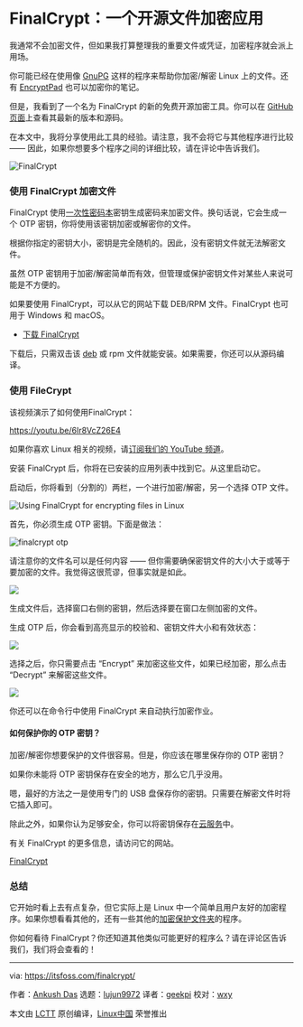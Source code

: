 [#]: collector: (lujun9972)
[#]: translator: (geekpi)
[#]: reviewer: (wxy)
[#]: publisher: ( )
[#]: url: ( )
[#]: subject: (FinalCrypt – An Open Source File Encryption Application)
[#]: via: (https://itsfoss.com/finalcrypt/)
[#]: author: (Ankush Das https://itsfoss.com/author/ankush/)

FinalCrypt：一个开源文件加密应用
======

我通常不会加密文件，但如果我打算整理我的重要文件或凭证，加密程序就会派上用场。

你可能已经在使用像 [GnuPG][1] 这样的程序来帮助你加密/解密 Linux 上的文件。还有 [EncryptPad][2] 也可以加密你的笔记。

但是，我看到了一个名为 FinalCrypt 的新的免费开源加密工具。你可以在 [GitHub 页面][3]上查看其最新的版本和源码。

在本文中，我将分享使用此工具的经验。请注意，我不会将它与其他程序进行比较 —— 因此，如果你想要多个程序之间的详细比较，请在评论中告诉我们。

![FinalCrypt][4]

### 使用 FinalCrypt 加密文件

FinalCrypt 使用[一次性密码本][5]密钥生成密码来加密文件。换句话说，它会生成一个 OTP 密钥，你将使用该密钥加密或解密你的文件。

根据你指定的密钥大小，密钥是完全随机的。因此，没有密钥文件就无法解密文件。

虽然 OTP 密钥用于加密/解密简单而有效，但管理或保护密钥文件对某些人来说可能是不方便的。

如果要使用 FinalCrypt，可以从它的网站下载 DEB/RPM 文件。FinalCrypt 也可用于 Windows 和 macOS。

- [下载 FinalCrypt](https://sites.google.com/site/ronuitholland/home/finalcrypt)

下载后，只需双击该 [deb][6] 或 rpm 文件就能安装。如果需要，你还可以从源码编译。

### 使用 FileCrypt

该视频演示了如何使用FinalCrypt：

<https://youtu.be/6Ir8VcZ26E4>

如果你喜欢 Linux 相关的视频，请[订阅我们的 YouTube 频道][7]。

安装 FinalCrypt 后，你将在已安装的应用列表中找到它。从这里启动它。

启动后，你将看到（分割的）两栏，一个进行加密/解密，另一个选择 OTP 文件。

![Using FinalCrypt for encrypting files in Linux][8]

首先，你必须生成 OTP 密钥。下面是做法：

![finalcrypt otp][9]

请注意你的文件名可以是任何内容 —— 但你需要确保密钥文件的大小大于或等于要加密的文件。我觉得这很荒谬，但事实就是如此。

![][10]

生成文件后，选择窗口右侧的密钥，然后选择要在窗口左侧加密的文件。

生成 OTP 后，你会看到高亮显示的校验和、密钥文件大小和有效状态：

![][11]

选择之后，你只需要点击 “Encrypt” 来加密这些文件，如果已经加密，那么点击 “Decrypt” 来解密这些文件。

![][12]

你还可以在命令行中使用 FinalCrypt 来自动执行加密作业。

#### 如何保护你的 OTP 密钥？

加密/解密你想要保护的文件很容易。但是，你应该在哪里保存你的 OTP 密钥？

如果你未能将 OTP 密钥保存在安全的地方，那么它几乎没用。

嗯，最好的方法之一是使用专门的 USB 盘保存你的密钥。只需要在解密文件时将它插入即可。

除此之外，如果你认为足够安全，你可以将密钥保存在[云服务][13]中。

有关 FinalCrypt 的更多信息，请访问它的网站。

[FinalCrypt](https://sites.google.com/site/ronuitholland/home/finalcrypt)

### 总结

它开始时看上去有点复杂，但它实际上是 Linux 中一个简单且用户友好的加密程序。如果你想看看其他的，还有一些其他的[加密保护文件夹][14]的程序。

你如何看待 FinalCrypt？你还知道其他类似可能更好的程序么？请在评论区告诉我们，我们将会查看的！


--------------------------------------------------------------------------------

via: https://itsfoss.com/finalcrypt/

作者：[Ankush Das][a]
选题：[lujun9972][b]
译者：[geekpi](https://github.com/geekpi)
校对：[wxy](https://github.com/wxy)

本文由 [LCTT](https://github.com/LCTT/TranslateProject) 原创编译，[Linux中国](https://linux.cn/) 荣誉推出

[a]: https://itsfoss.com/author/ankush/
[b]: https://github.com/lujun9972
[1]: https://www.gnupg.org/
[2]: https://itsfoss.com/encryptpad-encrypted-text-editor-linux/
[3]: https://github.com/ron-from-nl/FinalCrypt
[4]: https://i0.wp.com/itsfoss.com/wp-content/uploads/2019/02/finalcrypt.png?resize=800%2C450&ssl=1
[5]: https://en.wikipedia.org/wiki/One-time_pad
[6]: https://itsfoss.com/install-deb-files-ubuntu/
[7]: https://www.youtube.com/c/itsfoss?sub_confirmation=1
[8]: https://i0.wp.com/itsfoss.com/wp-content/uploads/2019/02/finalcrypt.jpg?fit=800%2C439&ssl=1
[9]: https://i2.wp.com/itsfoss.com/wp-content/uploads/2019/02/finalcrypt-otp-key.jpg?resize=800%2C443&ssl=1
[10]: https://i1.wp.com/itsfoss.com/wp-content/uploads/2019/02/finalcrypt-otp-generate.jpg?ssl=1
[11]: https://i0.wp.com/itsfoss.com/wp-content/uploads/2019/02/finalcrypt-key.jpg?fit=800%2C420&ssl=1
[12]: https://i1.wp.com/itsfoss.com/wp-content/uploads/2019/02/finalcrypt-encrypt.jpg?ssl=1
[13]: https://itsfoss.com/cloud-services-linux/
[14]: https://itsfoss.com/password-protect-folder-linux/
[15]: https://i0.wp.com/itsfoss.com/wp-content/uploads/2019/02/finalcrypt.png?fit=800%2C450&ssl=1
